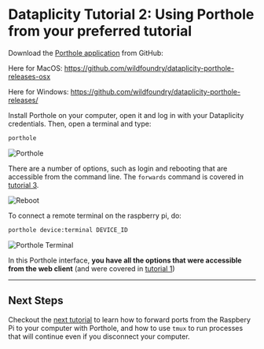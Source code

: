 # Dataplicity Tutorial 2: Using Porthole from your preferred tutorial

Download the [Porthole application](https://www.dataplicity.com/apps/porthole/)
from GitHub:

Here for MacOS:
<https://github.com/wildfoundry/dataplicity-porthole-releases-osx>

Here for Windows:
<https://github.com/wildfoundry/dataplicity-porthole-releases/>

Install Porthole on your computer, open it and log in with your Dataplicity
credentials. Then, open a terminal and type:

```bash
porthole
```

![Porthole](../assets/dataplicity/porthole.png)

There are a number of options, such as login and rebooting that are accessible
from the command line. The `forwards` command is covered in [tutorial
3](tutorial_3.md).

![Reboot](../assets/dataplicity/reboot.png)

To connect a remote terminal on the raspberry pi, do:

```bash
porthole device:terminal DEVICE_ID
```

![Porthole Terminal](../assets/dataplicity/porthole_terminal.png)

In this Porthole interface, **you have all the options that were accessible from
the web client** (and were covered in [tutorial 1](tutorial_1.md))

---

## Next Steps

Checkout the [next tutorial](tutorial_3.md) to learn how to forward ports from
the Raspbery Pi to your computer with Porthole, and how to use `tmux` to run
processes that will continue even if you disconnect your computer.
